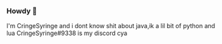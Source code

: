 ### Howdy 👋
I'm CringeSyringe and i dont know shit about java,ik a lil bit of python and lua
CringeSyringe#9338 is my discord
cya


